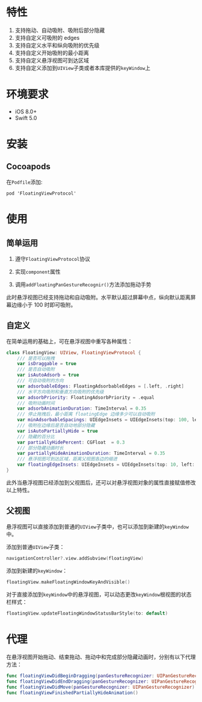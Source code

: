 # 特性

1. 支持拖动、自动吸附、吸附后部分隐藏
2. 支持自定义可吸附的 edges 
3. 支持自定义水平和纵向吸附的优先级
4. 支持自定义开始吸附的最小距离
5. 支持自定义悬浮视图可到达区域 
6. 支持自定义添加到`UIView`子类或者本库提供的`keyWindow`上

# 环境要求

- iOS 8.0+
- Swift 5.0

# 安装

## Cocoapods

在`Podfile`添加:

```
pod 'FloatingViewProtocol'
```

# 使用

## 简单运用

1. 遵守`FloatingViewProtocol`协议

2. 实现`component`属性

3. 调用`addFloatingPanGestureRecognir()`方法添加拖动手势

此时悬浮视图已经支持拖动和自动吸附。水平默认超过屏幕中点，纵向默认距离屏幕边缘小于 100 时即可吸附。

## 自定义

在简单运用的基础上，可在悬浮视图中重写各种属性：

```swift
class FloatingView: UIView, FloatingViewProtocol {
    /// 是否可以拖拽
    var isDraggable = true
    /// 是否自动吸附
    var isAutoAdsorb = true
    /// 可自动吸附的方向
    var adsorbableEdges: FloatingAdsorbableEdges = [.left, .right]
    /// 水平方向吸附和垂直方向吸附的优先级
    var adsorbPriority: FloatingAdsorbPriority = .equal
    /// 吸附动画时间
    var adsorbAnimationDuration: TimeInterval = 0.35
    /// 停止拖拽后，最小距离 floatingEdge 边缘多少可以自动吸附
    var minAdsorbableSpacings: UIEdgeInsets = UIEdgeInsets(top: 100, left: 50, bottom: 100, right: 50)
    /// 吸附在边缘后是否自动地部分隐藏
    var isAutoPartiallyHide = true
    /// 隐藏的百分比
    var partiallyHidePercent: CGFloat  = 0.3
    /// 部分隐藏动画时长
    var partiallyHideAnimationDuration: TimeInterval = 0.35
    /// 悬浮视图可到达区域，距离父视图各边的缩进
    var floatingEdgeInsets: UIEdgeInsets = UIEdgeInsets(top: 10, left: 10, bottom: 10, right: 10)
}
```

此外当悬浮视图已经添加到父视图后，还可以对悬浮视图对象的属性直接赋值修改以上特性。

## 父视图

悬浮视图可以直接添加到普通的`UIView`子类中，也可以添加到新建的`keyWindow`中。

添加到普通`UIView`子类：

```swift
navigationController?.view.addSubview(floatingView)
```

添加到新建的`keyWindow`：

```swift
floatingView.makeFloatingWindowKeyAndVisible()
```

对于直接添加到`keyWindow`中的悬浮视图，可以动态更改`keyWindow`根视图的状态栏样式：

```swift
floatingView.updateFloatingWindowStatusBarStyle(to: default)
```

# 代理

在悬浮视图开始拖动、结束拖动、拖动中和完成部分隐藏动画时，分别有以下代理方法：

```swift
func floatingViewDidBeginDragging(panGestureRecognizer: UIPanGestureRecognizer)
func floatingViewDidEndDragging(panGestureRecognizer: UIPanGestureRecognizer)
func floatingViewDidMove(panGestureRecognizer: UIPanGestureRecognizer)
func floatingViewFinishedPartiallyHideAnimation()
```

